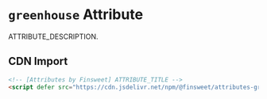# `greenhouse` Attribute

ATTRIBUTE_DESCRIPTION.

## CDN Import

```html
<!-- [Attributes by Finsweet] ATTRIBUTE_TITLE -->
<script defer src="https://cdn.jsdelivr.net/npm/@finsweet/attributes-greenhouse@1/greenhouse.js"></script>
```
